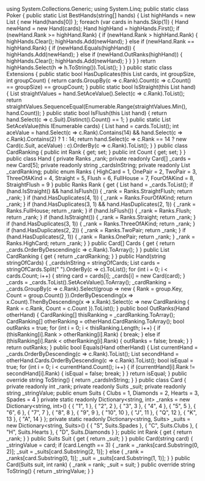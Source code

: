 ﻿using System.Collections.Generic;
using System.Linq;
public static class Poker {
    public static List<string> BestHands(string[] hands) {
        List<Hand> highHands = new List<Hand> {
            new Hand(hands[0])
        };
        foreach (var cards in hands.Skip(1)) {
            Hand newHand = new Hand(cards);
            Hand highHand = highHands.First();
            if (newHand.Rank >= highHand.Rank) {
                if (newHand.Rank > highHand.Rank) {
                    highHands.Clear();
                    highHands.Add(newHand);
                }
                else if (newHand.Rank == highHand.Rank) {
                    if (newHand.Equals(highHand)) {
                        highHands.Add(newHand);
                    }
                    else if (newHand.OutRanks(highHand)) {
                        highHands.Clear();
                        highHands.Add(newHand);
                    }
                }
            }
        }
        return highHands.Select(h => h.ToString()).ToList();
    }
}
public static class Extensions {
    public static bool HasDuplicates(this List<Card> cards, int groupSize, int groupCount) {
        return cards.GroupBy(c => c.Rank).Count(c => c.Count() == groupSize) == groupCount;
    }
    public static bool IsStraight(this List<Card> hand) {
        List<int> straightValues = hand.SetAceValue().Select(c => c.Rank).ToList();
        return straightValues.SequenceEqual(Enumerable.Range(straightValues.Min(), hand.Count));
    }
    public static bool IsFlush(this List<Card> hand) {
        return hand.Select(c => c.Suit).Distinct().Count() == 1;
    }
    public static List<Card> SetAceValue(this IEnumerable<Card> cards) {
        List<Card> hand = cards.ToList();
        int aceValue = hand.Select(c => c.Rank).Contains(14) && hand.Select(c => c.Rank).Contains(2) ? 1 : 14;
        return hand.Select(c => c.Rank == 14 ? new Card(c.Suit, aceValue) : c).OrderBy(c => c.Rank).ToList();
    }
}
public class CardRanking {
    public int Rank { get; set; }
    public int Count { get; set; }
}
public class Hand {
    private Ranks _rank;
    private readonly Card[] _cards = new Card[5];
    private readonly string _cardsInString;
    private readonly List<CardRanking> _cardRanking;
    public enum Ranks {
        HighCard = 1,
        OnePair = 2,
        TwoPair = 3,
        ThreeOfAKind = 4,
        Straight = 5,
        Flush = 6,
        FullHouse = 7,
        FourOfAKind = 8,
        StraightFlush = 9
    }
    public Ranks Rank {
        get {
            List<Card> hand = _cards.ToList();
            if (hand.IsStraight() && hand.IsFlush()) {
                _rank = Ranks.StraightFlush;
                return _rank;
            }
            if (hand.HasDuplicates(4, 1)) {
                _rank = Ranks.FourOfAKind;
                return _rank;
            }
            if (hand.HasDuplicates(3, 1) && hand.HasDuplicates(2, 1)) {
                _rank = Ranks.FullHouse;
                return _rank;
            }
            if (hand.IsFlush()) {
                _rank = Ranks.Flush;
                return _rank;
            }
            if (hand.IsStraight()) {
                _rank = Ranks.Straight;
                return _rank;
            }
            if (hand.HasDuplicates(3, 1)) {
                _rank = Ranks.ThreeOfAKind;
                return _rank;
            }
            if (hand.HasDuplicates(2, 2)) {
                _rank = Ranks.TwoPair;
                return _rank;
            }
            if (hand.HasDuplicates(2, 1)) {
                _rank = Ranks.OnePair;
                return _rank;
            }
            _rank = Ranks.HighCard;
            return _rank;
        }
    }
    public Card[] Cards {
        get {
            return _cards.OrderByDescending(c => c.Rank).ToArray();
        }
    }
    public List<CardRanking> CardRanking {
        get {
            return _cardRanking;
        }
    }
    public Hand(string stringOfCards) {
        _cardsInString = stringOfCards;
        List<string> cards = stringOfCards.Split(" ").OrderBy(c => c).ToList();
        for (int i = 0; i < cards.Count; i++) {
            string card = cards[i];
            _cards[i] = new Card(card);
        }
        _cards = _cards.ToList().SetAceValue().ToArray();
        _cardRanking = _cards.GroupBy(c => c.Rank).Select(group => new { Rank = group.Key, Count = group.Count() }).OrderByDescending(x => x.Count).ThenByDescending(x => x.Rank).Select(c => new CardRanking { Rank = c.Rank, Count = c.Count }).ToList();
    }
    public bool OutRanks(Hand otherHand) {
        CardRanking[] thisRanking = _cardRanking.ToArray();
        CardRanking[] otherRanking = otherHand.CardRanking.ToArray();
        bool outRanks = true;
        for (int i = 0; i < thisRanking.Length; i++) {
            if (thisRanking[i].Rank > otherRanking[i].Rank) {
                break;
            }
            else if (thisRanking[i].Rank < otherRanking[i].Rank) {
                outRanks = false;
                break;
            }
        }
        return outRanks;
    }
    public bool Equals(Hand otherHand) {
        List<Card> currentHand = _cards.OrderByDescending(c => c.Rank).ToList();
        List<Card> secondHand = otherHand.Cards.OrderByDescending(c => c.Rank).ToList();
        bool isEqual = true;
        for (int i = 0; i < currentHand.Count(); i++) {
            if (currentHand[i].Rank != secondHand[i].Rank) {
                isEqual = false;
                break;
            }
        }
        return isEqual;
    }
    public override string ToString() {
        return _cardsInString;
    }
}
public class Card {
    private readonly int _rank;
    private readonly Suits _suit;
    private readonly string _stringValue;
    public enum Suits {
        Clubs = 1,
        Diamonds = 2,
        Hearts = 3,
        Spades = 4
    }
    private static readonly Dictionary<string, int> _ranks = new Dictionary<string, int>() {
        { "1", 1 },
        { "2", 2 },
        { "3", 3 },
        { "4", 4 },
        { "5", 5 },
        { "6", 6 },
        { "7", 7 },
        { "8", 8 },
        { "9", 9 },
        { "10", 10 },
        { "J", 11 },
        { "Q", 12 },
        { "K", 13 },
        { "A", 14 }
    };
    private static readonly Dictionary<string, Suits> _suits = new Dictionary<string, Suits>() {
        { "S", Suits.Spades },
        { "C", Suits.Clubs },
        { "H", Suits.Hearts },
        { "D", Suits.Diamonds }
    };
    public int Rank {
        get {
            return _rank;
        }
    }
    public Suits Suit {
        get {
            return _suit;
        }
    }
    public Card(string card) {
        _stringValue = card;
        if (card.Length == 3) {
            _rank = _ranks[card.Substring(0, 2)];
            _suit = _suits[card.Substring(2, 1)];
        }
        else {
            _rank = _ranks[card.Substring(0, 1)];
            _suit = _suits[card.Substring(1, 1)];
        }
    }
    public Card(Suits suit, int rank) {
        _rank = rank;
        _suit = suit;
    }
    public override string ToString() {
        return _stringValue;
    }
}
